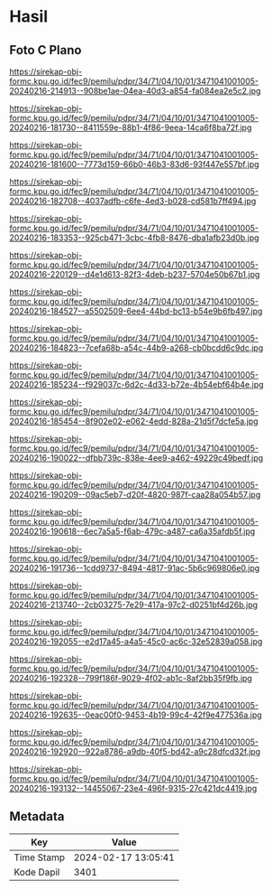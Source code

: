 # Hasil

## Foto C Plano

https://sirekap-obj-formc.kpu.go.id/fec9/pemilu/pdpr/34/71/04/10/01/3471041001005-20240216-214913--908be1ae-04ea-40d3-a854-fa084ea2e5c2.jpg

https://sirekap-obj-formc.kpu.go.id/fec9/pemilu/pdpr/34/71/04/10/01/3471041001005-20240216-181730--8411559e-88b1-4f86-9eea-14ca6f8ba72f.jpg

https://sirekap-obj-formc.kpu.go.id/fec9/pemilu/pdpr/34/71/04/10/01/3471041001005-20240216-181600--7773d159-66b0-46b3-83d6-93f447e557bf.jpg

https://sirekap-obj-formc.kpu.go.id/fec9/pemilu/pdpr/34/71/04/10/01/3471041001005-20240216-182708--4037adfb-c6fe-4ed3-b028-cd581b7ff494.jpg

https://sirekap-obj-formc.kpu.go.id/fec9/pemilu/pdpr/34/71/04/10/01/3471041001005-20240216-183353--925cb471-3cbc-4fb8-8476-dba1afb23d0b.jpg

https://sirekap-obj-formc.kpu.go.id/fec9/pemilu/pdpr/34/71/04/10/01/3471041001005-20240216-220129--d4e1d613-82f3-4deb-b237-5704e50b67b1.jpg

https://sirekap-obj-formc.kpu.go.id/fec9/pemilu/pdpr/34/71/04/10/01/3471041001005-20240216-184527--a5502509-6ee4-44bd-bc13-b54e9b6fb497.jpg

https://sirekap-obj-formc.kpu.go.id/fec9/pemilu/pdpr/34/71/04/10/01/3471041001005-20240216-184823--7cefa68b-a54c-44b9-a268-cb0bcdd6c9dc.jpg

https://sirekap-obj-formc.kpu.go.id/fec9/pemilu/pdpr/34/71/04/10/01/3471041001005-20240216-185234--f929037c-6d2c-4d33-b72e-4b54ebf64b4e.jpg

https://sirekap-obj-formc.kpu.go.id/fec9/pemilu/pdpr/34/71/04/10/01/3471041001005-20240216-185454--8f902e02-e062-4edd-828a-21d5f7dcfe5a.jpg

https://sirekap-obj-formc.kpu.go.id/fec9/pemilu/pdpr/34/71/04/10/01/3471041001005-20240216-190022--dfbb739c-838e-4ee9-a462-49229c49bedf.jpg

https://sirekap-obj-formc.kpu.go.id/fec9/pemilu/pdpr/34/71/04/10/01/3471041001005-20240216-190209--09ac5eb7-d20f-4820-987f-caa28a054b57.jpg

https://sirekap-obj-formc.kpu.go.id/fec9/pemilu/pdpr/34/71/04/10/01/3471041001005-20240216-190618--6ec7a5a5-f6ab-479c-a487-ca6a35afdb5f.jpg

https://sirekap-obj-formc.kpu.go.id/fec9/pemilu/pdpr/34/71/04/10/01/3471041001005-20240216-191736--1cdd9737-8494-4817-91ac-5b6c969806e0.jpg

https://sirekap-obj-formc.kpu.go.id/fec9/pemilu/pdpr/34/71/04/10/01/3471041001005-20240216-213740--2cb03275-7e29-417a-97c2-d0251bf4d26b.jpg

https://sirekap-obj-formc.kpu.go.id/fec9/pemilu/pdpr/34/71/04/10/01/3471041001005-20240216-192055--e2d17a45-a4a5-45c0-ac6c-32e52839a058.jpg

https://sirekap-obj-formc.kpu.go.id/fec9/pemilu/pdpr/34/71/04/10/01/3471041001005-20240216-192328--799f186f-9029-4f02-ab1c-8af2bb35f9fb.jpg

https://sirekap-obj-formc.kpu.go.id/fec9/pemilu/pdpr/34/71/04/10/01/3471041001005-20240216-192635--0eac00f0-9453-4b19-99c4-42f9e477536a.jpg

https://sirekap-obj-formc.kpu.go.id/fec9/pemilu/pdpr/34/71/04/10/01/3471041001005-20240216-192920--922a8786-a9db-40f5-bd42-a9c28dfcd32f.jpg

https://sirekap-obj-formc.kpu.go.id/fec9/pemilu/pdpr/34/71/04/10/01/3471041001005-20240216-193132--14455067-23e4-496f-9315-27c421dc4419.jpg


## Metadata

| Key        | Value               |
| ---------- | ------------------- |
| Time Stamp | 2024-02-17 13:05:41 |
| Kode Dapil | 3401                |



